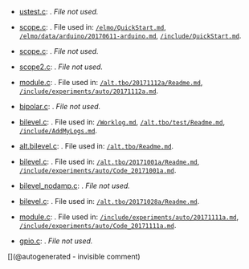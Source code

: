 * [ustest.c](/elmo/data/ustest.c): . _File not used._

* [scope.c](/elmo/data/scope.c): . File used in: [`/elmo/QuickStart.md`](/elmo/QuickStart.md), [`/elmo/data/arduino/20170611-arduino.md`](/elmo/data/arduino/20170611-arduino.md), [`/include/QuickStart.md`](/include/QuickStart.md).

* [scope.c](/elmo/data/arduiprobe/scope.c): . _File not used._

* [scope2.c](/elmo/data/arduiprobe/scope2.c): . _File not used._

* [module.c](/alt.tbo/20171112a/module.c): . File used in: [`/alt.tbo/20171112a/Readme.md`](/alt.tbo/20171112a/Readme.md), [`/include/experiments/auto/20171112a.md`](/include/experiments/auto/20171112a.md).

* [bipolar.c](/alt.tbo/test/bipolar.c): . _File not used._

* [bilevel.c](/alt.tbo/test/bilevel.c): . File used in: [`/Worklog.md`](/Worklog.md), [`/alt.tbo/test/Readme.md`](/alt.tbo/test/Readme.md), [`/include/AddMyLogs.md`](/include/AddMyLogs.md).

* [alt.bilevel.c](/alt.tbo/test/alt.bilevel.c): . File used in: [`/alt.tbo/Readme.md`](/alt.tbo/Readme.md).

* [bilevel.c](/alt.tbo/20171001a/bilevel.c): . File used in: [`/alt.tbo/20171001a/Readme.md`](/alt.tbo/20171001a/Readme.md), [`/include/experiments/auto/Code_20171001a.md`](/include/experiments/auto/Code_20171001a.md).

* [bilevel_nodamp.c](/alt.tbo/20171028a/bilevel_nodamp.c): . _File not used._

* [bilevel.c](/alt.tbo/20171028a/bilevel.c): . File used in: [`/alt.tbo/20171028a/Readme.md`](/alt.tbo/20171028a/Readme.md).

* [module.c](/alt.tbo/20171111a/module.c): . File used in: [`/include/experiments/auto/20171111a.md`](/include/experiments/auto/20171111a.md), [`/include/experiments/auto/Code_20171111a.md`](/include/experiments/auto/Code_20171111a.md).

* [gpio.c](/goblin/pi0/gpio.c): . _File not used._



[](@autogenerated - invisible comment)